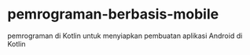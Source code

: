 # pemrograman-berbasis-mobile
pemrograman di Kotlin untuk menyiapkan pembuatan aplikasi Android di Kotlin

